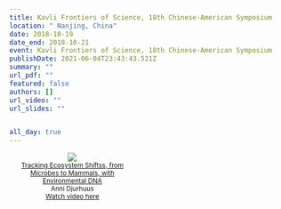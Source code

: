 ```yaml
---
title: Kavli Frontiers of Science, 18th Chinese-American Symposium
location: " Nanjing, China"
date: 2018-10-19
date_end: 2018-10-21
event: Kavli Frontiers of Science, 18th Chinese-American Symposium
publishDate: 2021-06-04T23:43:43.521Z
summary: ""
url_pdf: ""
featured: false
authors: []
url_video: ""
url_slides: ""


all_day: true
---
```


<div style="width:45%; float:center; text-align:center; font-size: smaller;">
<a href="https://vimeo.com/297203776" target="_blank"><img src="/images/ecosystem_shifts_ad.png"><br>
Tracking Ecosystem Shiftss, from Microbes to Mammals, with Environmental DNA</a><br>
Anni Djurhuus<br><a href="https://vimeo.com/297203776" target="_blank">Watch video here</a>
</div>

<div style="clear: both;"></div>


